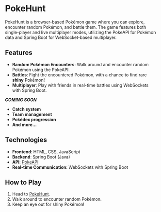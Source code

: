 # PokeHunt

PokeHunt is a browser-based Pokémon game where you can explore, encounter random Pokémon, and battle them. The game features both single-player and live multiplayer modes, utilizing the PokeAPI for Pokémon data and Spring Boot for WebSocket-based multiplayer.

## Features

- **Random Pokémon Encounters**: Walk around and encounter random Pokémon using the PokeAPI.
- **Battles**: Fight the encountered Pokémon, with a chance to find rare **shiny** Pokémon!
- **Multiplayer**: Play with friends in real-time battles using WebSockets with Spring Boot.

***COMING SOON***
- **Catch system**
- **Team management**
- **Pokédex progression**
- **And more...**

## Technologies

- **Frontend**: HTML, CSS, JavaScript
- **Backend**: Spring Boot (Java)
- **API**: [PokeAPI](https://pokeapi.co/)
- **Real-time Communication**: WebSockets with Spring Boot

## How to Play

1. Head to [PokeHunt](https://pokehunt.aliben.me).
2. Walk around to encounter random Pokémon.
3. Keep an eye out for shiny Pokémon!
